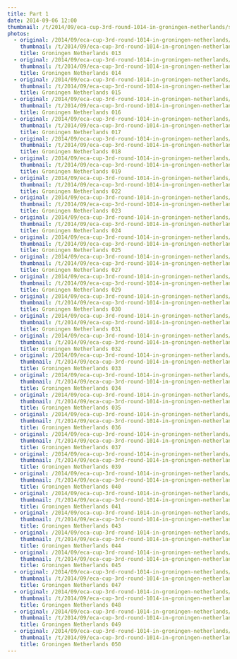 ```yaml
---
title: Part 1
date: 2014-09-06 12:00
thumbnail: /t/2014/09/eca-cup-3rd-round-1014-in-groningen-netherlands/saturday-06-09-2014/part-1/groningen-netherlands-013.jpg
photos:
  - original: /2014/09/eca-cup-3rd-round-1014-in-groningen-netherlands/saturday-06-09-2014/part-1/groningen-netherlands-013.jpg
    thumbnail: /t/2014/09/eca-cup-3rd-round-1014-in-groningen-netherlands/saturday-06-09-2014/part-1/groningen-netherlands-013.jpg
    title: Groningen Netherlands 013
  - original: /2014/09/eca-cup-3rd-round-1014-in-groningen-netherlands/saturday-06-09-2014/part-1/groningen-netherlands-014.jpg
    thumbnail: /t/2014/09/eca-cup-3rd-round-1014-in-groningen-netherlands/saturday-06-09-2014/part-1/groningen-netherlands-014.jpg
    title: Groningen Netherlands 014
  - original: /2014/09/eca-cup-3rd-round-1014-in-groningen-netherlands/saturday-06-09-2014/part-1/groningen-netherlands-015.jpg
    thumbnail: /t/2014/09/eca-cup-3rd-round-1014-in-groningen-netherlands/saturday-06-09-2014/part-1/groningen-netherlands-015.jpg
    title: Groningen Netherlands 015
  - original: /2014/09/eca-cup-3rd-round-1014-in-groningen-netherlands/saturday-06-09-2014/part-1/groningen-netherlands-016.jpg
    thumbnail: /t/2014/09/eca-cup-3rd-round-1014-in-groningen-netherlands/saturday-06-09-2014/part-1/groningen-netherlands-016.jpg
    title: Groningen Netherlands 016
  - original: /2014/09/eca-cup-3rd-round-1014-in-groningen-netherlands/saturday-06-09-2014/part-1/groningen-netherlands-017.jpg
    thumbnail: /t/2014/09/eca-cup-3rd-round-1014-in-groningen-netherlands/saturday-06-09-2014/part-1/groningen-netherlands-017.jpg
    title: Groningen Netherlands 017
  - original: /2014/09/eca-cup-3rd-round-1014-in-groningen-netherlands/saturday-06-09-2014/part-1/groningen-netherlands-018.jpg
    thumbnail: /t/2014/09/eca-cup-3rd-round-1014-in-groningen-netherlands/saturday-06-09-2014/part-1/groningen-netherlands-018.jpg
    title: Groningen Netherlands 018
  - original: /2014/09/eca-cup-3rd-round-1014-in-groningen-netherlands/saturday-06-09-2014/part-1/groningen-netherlands-019.jpg
    thumbnail: /t/2014/09/eca-cup-3rd-round-1014-in-groningen-netherlands/saturday-06-09-2014/part-1/groningen-netherlands-019.jpg
    title: Groningen Netherlands 019
  - original: /2014/09/eca-cup-3rd-round-1014-in-groningen-netherlands/saturday-06-09-2014/part-1/groningen-netherlands-022.jpg
    thumbnail: /t/2014/09/eca-cup-3rd-round-1014-in-groningen-netherlands/saturday-06-09-2014/part-1/groningen-netherlands-022.jpg
    title: Groningen Netherlands 022
  - original: /2014/09/eca-cup-3rd-round-1014-in-groningen-netherlands/saturday-06-09-2014/part-1/groningen-netherlands-023.jpg
    thumbnail: /t/2014/09/eca-cup-3rd-round-1014-in-groningen-netherlands/saturday-06-09-2014/part-1/groningen-netherlands-023.jpg
    title: Groningen Netherlands 023
  - original: /2014/09/eca-cup-3rd-round-1014-in-groningen-netherlands/saturday-06-09-2014/part-1/groningen-netherlands-024.jpg
    thumbnail: /t/2014/09/eca-cup-3rd-round-1014-in-groningen-netherlands/saturday-06-09-2014/part-1/groningen-netherlands-024.jpg
    title: Groningen Netherlands 024
  - original: /2014/09/eca-cup-3rd-round-1014-in-groningen-netherlands/saturday-06-09-2014/part-1/groningen-netherlands-025.jpg
    thumbnail: /t/2014/09/eca-cup-3rd-round-1014-in-groningen-netherlands/saturday-06-09-2014/part-1/groningen-netherlands-025.jpg
    title: Groningen Netherlands 025
  - original: /2014/09/eca-cup-3rd-round-1014-in-groningen-netherlands/saturday-06-09-2014/part-1/groningen-netherlands-027.jpg
    thumbnail: /t/2014/09/eca-cup-3rd-round-1014-in-groningen-netherlands/saturday-06-09-2014/part-1/groningen-netherlands-027.jpg
    title: Groningen Netherlands 027
  - original: /2014/09/eca-cup-3rd-round-1014-in-groningen-netherlands/saturday-06-09-2014/part-1/groningen-netherlands-029.jpg
    thumbnail: /t/2014/09/eca-cup-3rd-round-1014-in-groningen-netherlands/saturday-06-09-2014/part-1/groningen-netherlands-029.jpg
    title: Groningen Netherlands 029
  - original: /2014/09/eca-cup-3rd-round-1014-in-groningen-netherlands/saturday-06-09-2014/part-1/groningen-netherlands-030.jpg
    thumbnail: /t/2014/09/eca-cup-3rd-round-1014-in-groningen-netherlands/saturday-06-09-2014/part-1/groningen-netherlands-030.jpg
    title: Groningen Netherlands 030
  - original: /2014/09/eca-cup-3rd-round-1014-in-groningen-netherlands/saturday-06-09-2014/part-1/groningen-netherlands-031.jpg
    thumbnail: /t/2014/09/eca-cup-3rd-round-1014-in-groningen-netherlands/saturday-06-09-2014/part-1/groningen-netherlands-031.jpg
    title: Groningen Netherlands 031
  - original: /2014/09/eca-cup-3rd-round-1014-in-groningen-netherlands/saturday-06-09-2014/part-1/groningen-netherlands-032.jpg
    thumbnail: /t/2014/09/eca-cup-3rd-round-1014-in-groningen-netherlands/saturday-06-09-2014/part-1/groningen-netherlands-032.jpg
    title: Groningen Netherlands 032
  - original: /2014/09/eca-cup-3rd-round-1014-in-groningen-netherlands/saturday-06-09-2014/part-1/groningen-netherlands-033.jpg
    thumbnail: /t/2014/09/eca-cup-3rd-round-1014-in-groningen-netherlands/saturday-06-09-2014/part-1/groningen-netherlands-033.jpg
    title: Groningen Netherlands 033
  - original: /2014/09/eca-cup-3rd-round-1014-in-groningen-netherlands/saturday-06-09-2014/part-1/groningen-netherlands-034.jpg
    thumbnail: /t/2014/09/eca-cup-3rd-round-1014-in-groningen-netherlands/saturday-06-09-2014/part-1/groningen-netherlands-034.jpg
    title: Groningen Netherlands 034
  - original: /2014/09/eca-cup-3rd-round-1014-in-groningen-netherlands/saturday-06-09-2014/part-1/groningen-netherlands-035.jpg
    thumbnail: /t/2014/09/eca-cup-3rd-round-1014-in-groningen-netherlands/saturday-06-09-2014/part-1/groningen-netherlands-035.jpg
    title: Groningen Netherlands 035
  - original: /2014/09/eca-cup-3rd-round-1014-in-groningen-netherlands/saturday-06-09-2014/part-1/groningen-netherlands-036.jpg
    thumbnail: /t/2014/09/eca-cup-3rd-round-1014-in-groningen-netherlands/saturday-06-09-2014/part-1/groningen-netherlands-036.jpg
    title: Groningen Netherlands 036
  - original: /2014/09/eca-cup-3rd-round-1014-in-groningen-netherlands/saturday-06-09-2014/part-1/groningen-netherlands-037.jpg
    thumbnail: /t/2014/09/eca-cup-3rd-round-1014-in-groningen-netherlands/saturday-06-09-2014/part-1/groningen-netherlands-037.jpg
    title: Groningen Netherlands 037
  - original: /2014/09/eca-cup-3rd-round-1014-in-groningen-netherlands/saturday-06-09-2014/part-1/groningen-netherlands-039.jpg
    thumbnail: /t/2014/09/eca-cup-3rd-round-1014-in-groningen-netherlands/saturday-06-09-2014/part-1/groningen-netherlands-039.jpg
    title: Groningen Netherlands 039
  - original: /2014/09/eca-cup-3rd-round-1014-in-groningen-netherlands/saturday-06-09-2014/part-1/groningen-netherlands-040.jpg
    thumbnail: /t/2014/09/eca-cup-3rd-round-1014-in-groningen-netherlands/saturday-06-09-2014/part-1/groningen-netherlands-040.jpg
    title: Groningen Netherlands 040
  - original: /2014/09/eca-cup-3rd-round-1014-in-groningen-netherlands/saturday-06-09-2014/part-1/groningen-netherlands-041.jpg
    thumbnail: /t/2014/09/eca-cup-3rd-round-1014-in-groningen-netherlands/saturday-06-09-2014/part-1/groningen-netherlands-041.jpg
    title: Groningen Netherlands 041
  - original: /2014/09/eca-cup-3rd-round-1014-in-groningen-netherlands/saturday-06-09-2014/part-1/groningen-netherlands-043.jpg
    thumbnail: /t/2014/09/eca-cup-3rd-round-1014-in-groningen-netherlands/saturday-06-09-2014/part-1/groningen-netherlands-043.jpg
    title: Groningen Netherlands 043
  - original: /2014/09/eca-cup-3rd-round-1014-in-groningen-netherlands/saturday-06-09-2014/part-1/groningen-netherlands-044.jpg
    thumbnail: /t/2014/09/eca-cup-3rd-round-1014-in-groningen-netherlands/saturday-06-09-2014/part-1/groningen-netherlands-044.jpg
    title: Groningen Netherlands 044
  - original: /2014/09/eca-cup-3rd-round-1014-in-groningen-netherlands/saturday-06-09-2014/part-1/groningen-netherlands-045.jpg
    thumbnail: /t/2014/09/eca-cup-3rd-round-1014-in-groningen-netherlands/saturday-06-09-2014/part-1/groningen-netherlands-045.jpg
    title: Groningen Netherlands 045
  - original: /2014/09/eca-cup-3rd-round-1014-in-groningen-netherlands/saturday-06-09-2014/part-1/groningen-netherlands-047.jpg
    thumbnail: /t/2014/09/eca-cup-3rd-round-1014-in-groningen-netherlands/saturday-06-09-2014/part-1/groningen-netherlands-047.jpg
    title: Groningen Netherlands 047
  - original: /2014/09/eca-cup-3rd-round-1014-in-groningen-netherlands/saturday-06-09-2014/part-1/groningen-netherlands-048.jpg
    thumbnail: /t/2014/09/eca-cup-3rd-round-1014-in-groningen-netherlands/saturday-06-09-2014/part-1/groningen-netherlands-048.jpg
    title: Groningen Netherlands 048
  - original: /2014/09/eca-cup-3rd-round-1014-in-groningen-netherlands/saturday-06-09-2014/part-1/groningen-netherlands-049.jpg
    thumbnail: /t/2014/09/eca-cup-3rd-round-1014-in-groningen-netherlands/saturday-06-09-2014/part-1/groningen-netherlands-049.jpg
    title: Groningen Netherlands 049
  - original: /2014/09/eca-cup-3rd-round-1014-in-groningen-netherlands/saturday-06-09-2014/part-1/groningen-netherlands-050.jpg
    thumbnail: /t/2014/09/eca-cup-3rd-round-1014-in-groningen-netherlands/saturday-06-09-2014/part-1/groningen-netherlands-050.jpg
    title: Groningen Netherlands 050
---
```

